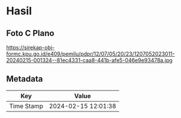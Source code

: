 # Hasil

## Foto C Plano

https://sirekap-obj-formc.kpu.go.id/e409/pemilu/pdpr/12/07/05/20/23/1207052023011-20240215-001324--81ec4331-caa8-441b-afe5-046e9e93478a.jpg


## Metadata

| Key        | Value               |
| ---------- | ------------------- |
| Time Stamp | 2024-02-15 12:01:38 |



